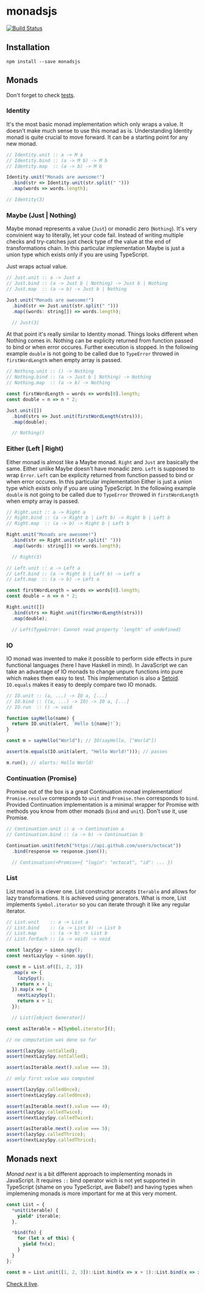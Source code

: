 # monadsjs

[![Build Status](https://travis-ci.org/MichalZalecki/monadsjs.svg?branch=master)](https://travis-ci.org/MichalZalecki/monadsjs)

## Installation

```
npm install --save monadsjs
```

## Monads

Don't forget to check [tests](src/test/monads.test.ts).

### Identity

It's the most basic monad implementation which only wraps a value. It doesn't make much sense to
use this monad as is. Understanding Identity monad is quite crucial to move forward. It can be a
starting point for any new monad.

```js
// Identity.unit :: a -> M a
// Identity.bind :: (a -> M b) -> M b
// Identity.map  :: (a -> b) -> M b

Identity.unit("Monads are awesome!")
  .bind(str => Identity.unit(str.split(" ")))
  .map(words => words.length);

// Identity(3)
```

### Maybe (Just | Nothing)

Maybe monad represents a value (`Just`) or monadic zero (`Nothing`). It's very convinient way to
literally, let your code fail. Instead of writing multiple checks and try-catches just check type of
the value at the end of transformations chain. In this particular implementation Maybe is just a
union type which exists only if you are using TypeScript.

Just wraps actual value.

```js
// Just.unit :: a -> Just a
// Just.bind :: (a -> Just b | Nothing) -> Just b | Nothing
// Just.map  :: (a -> b) -> Just b | Nothing

Just.unit("Monads are awesome!")
  .bind(str => Just.unit(str.split(" ")))
  .map((words: string[]) => words.length);

  // Just(3)
```

At that point it's really similar to Identity monad. Things looks different when Nothing comes in.
Nothing can be explicity returned from function passed to bind or when error occures. Further
execution is stopped. In the following example `double` is not going to be called due to `TypeError`
throwed in `firstWordLength` when empty array is passed.

```js
// Nothing.unit :: () -> Nothing
// Nothing.bind :: (a -> Just b | Nothing) -> Nothing
// Nothing.map  :: (a -> b) -> Nothing

const firstWordLength = words => words[0].length;
const double = n => n * 2;

Just.unit([])
  .bind(strs => Just.unit(firstWordLength(strs)));
  .map(double);

  // Nothing()
```

### Either (Left | Right)

Either monad is almost like a Maybe monad. `Right` and `Just` are basically the same. Either unlike
Maybe doesn't have monadic zero. `Left` is supposed to wrap `Error`. `Left` can be explicity
returned from function passed to bind or when error occures. In this particular implementation
Either is just a union type which exists only if you are using TypeScript. In the following
example `double` is not going to be called due to `TypeError` throwed in `firstWordLength`
when empty array is passed.

```js
// Right.unit :: a -> Right a
// Right.bind :: (a -> Right b | Left b) -> Right b | Left b
// Right.map  :: (a -> b) -> Right b | Left b

Right.unit("Monads are awesome!")
  .bind(str => Right.unit(str.split(" ")))
  .map((words: string[]) => words.length);

  // Right(3)
```

```js
// Left.unit :: a -> Left a
// Left.bind :: (a -> Right b | Left b) -> Left a
// Left.map  :: (a -> b) -> Left a

const firstWordLength = words => words[0].length;
const double = n => n * 2;

Right.unit([])
  .bind(strs => Right.unit(firstWordLength(strs)))
  .map(double);

  // Left(TypeError: Cannot read property 'length' of undefined)
```

### IO

IO monad was invented to make it possible to perform side effects in pure functional languages
(here I have Haskell in mind). In JavaScript we can take an advantage of IO monads to change unpure
functions into pure which makes them easy to test. This implementation is also
a [Setoid](https://github.com/hemanth/functional-programming-jargon#setoid). `IO.equals` makes it
easy to deeply compare two IO monads.

```js
// IO.unit :: (a, ...) -> IO a, [...]
// IO.bind :: ((a, ...) -> IO) -> IO a, [...]
// IO.run  :: () -> void

function sayHello(name) {
  return IO.unit(alert, `Hello ${name}!`);
}

const m = sayHello("World"); // IO(sayHello, ["World"])

assert(m.equals(IO.unit(alert, "Hello World!"))); // passes

m.run(); // alerts: Hello World!
```

### Continuation (Promise)

Promise out of the box is a great Continuation monad implementation! `Promise.resolve` corresponds
to `unit` and `Promise.then` corresponds to `bind`. Provided Continuation implementation is a minimal
wrapper for Promise with methods you know from other monads (`bind` and `unit`). Don't use it, use
Promise.

```js
// Continuation.unit :: a -> Continuation a
// Continuation.bind :: (a -> b) -> Continuation b

Continuation.unit(fetch("https://api.github.com/users/octocat"))
  .bind(response => response.json());

  // Continuation(<Promise>{ "login": "octocat", "id": ... })
```

### List

List monad is a clever one. List constructor accepts `Iterable` and allows for lazy transformations.
It is achieved using generators. What is more, List implements `Symbol.iterator` so you can iterate
through it like any regular iterator.

```js
// List.unit    :: a -> List a
// List.bind    :: (a -> List b) -> List b
// List.map     :: (a -> b) -> List b
// List.forEach :: (a -> void) -> void

const lazySpy = sinon.spy();
const nextLazySpy = sinon.spy();

const m = List.of([1, 2, 3])
  .map(x => {
    lazySpy();
    return x + 1;
  }).map(x => {
    nextLazySpy();
    return x + 1;
  });

  // List([object Generator])

const asIterable = m[Symbol.iterator]();

// no computation was done so far

assert(lazySpy.notCalled);
assert(nextLazySpy.notCalled);

assert(asIterable.next().value === 3);

// only first value was computed

assert(lazySpy.calledOnce);
assert(nextLazySpy.calledOnce);

assert(asIterable.next().value === 4);
assert(lazySpy.calledTwice);
assert(nextLazySpy.calledTwice);

assert(asIterable.next().value === 5);
assert(lazySpy.calledThrice);
assert(nextLazySpy.calledThrice);
```

## Monads next

*Monad next* is a bit different approach to implementing monads in JavaScript. It requires `::` bind
operator wich is not yet supported in TypeScript (shame on you TypeScript, ave Babel!) and having
types when implemening monads is more important for me at this very moment.

```js
const List = {
  *unit(iterable) {
    yield* iterable;
  },

  *bind(fn) {
    for (let x of this) {
      yield fn(x);
    }
  }
};

const m = List.unit([1, 2, 3])::List.bind(x => x + 1)::List.bind(x => x + 1);
```

[Check it live](https://jsfiddle.net/d0r43hnL/2/).
